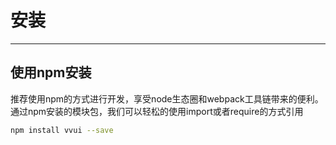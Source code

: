 # 安装

----

## 使用npm安装
推荐使用npm的方式进行开发，享受node生态圈和webpack工具链带来的便利。通过npm安装的模块包，我们可以轻松的使用import或者require的方式引用

```bash
npm install vvui --save
```
